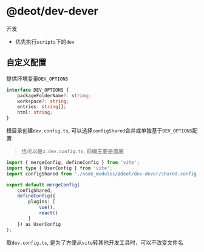 # @deot/dev-dever

开发

- 优先执行`scripts`下的`dev`

## 自定义配置

提供环境变量`DEV_OPTIONS`

```ts
interface DEV_OPTIONS {
	packageFolderName?: string;
	workspace?: string;
	entries: string[];
	html: string;
}
```

根目录创建`dev.config.ts`, 可以选择`configShared`合并或单独基于`DEV_OPTIONS`配置
> 也可以是`z.dev.config.ts`, 前缀主要是置底

```ts
import { mergeConfig, defineConfig } from 'vite';
import type { UserConfig } from 'vite';
import configShared from './node_modules/@deot/dev-dever/shared.config'; // 这样调用时才会被编译

export default mergeConfig(
	configShared,
	defineConfig({
		plugins: [
			vue(),
			react()
		]
	}) as UserConfig
);
```

取`dev.config.ts`, 是为了方便从`vite`转其他开发工具时，可以不改变文件名
